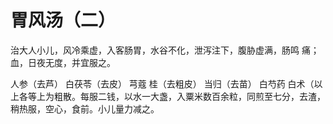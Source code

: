 # 胃风汤（二）



治大人小儿，风冷乘虚，入客肠胃，水谷不化，泄泻注下，腹胁虚满，肠鸣 痛；血，日夜无度，并宜服之。

人参（去芦） 白茯苓（去皮） 芎蔻 桂（去粗皮） 当归（去苗） 白芍药 白术（以上各等上为粗散。每服二钱，以水一大盏，入粟米数百余粒，同煎至七分，去渣，稍热服，空心，食前。小儿量力减之。